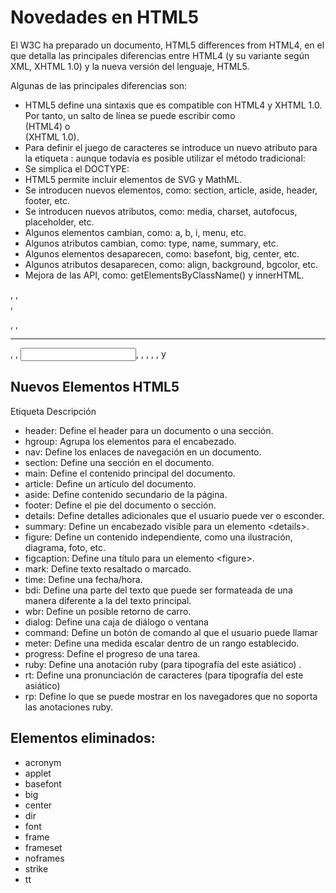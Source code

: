 # Novedades en HTML5

El W3C ha preparado un documento, HTML5 differences from HTML4, en el que detalla las principales diferencias entre HTML4 (y su variante según XML, XHTML 1.0) y la nueva versión del lenguaje, HTML5.

Algunas de las principales diferencias son:

- HTML5 define una sintaxis que es compatible con HTML4 y XHTML 1.0. Por tanto, un salto de línea se puede escribir como <br> (HTML4) o <br /> (XHTML 1.0).
- Para definir el juego de caracteres se introduce un nuevo atributo para la etiqueta <meta>:
    <meta charset=”UTF-8″>
    aunque todavía es posible utilizar el método tradicional:
    <meta http-equiv=”Content-Type” content=”text/html; charset=UTF-8″>
- Se simplica el DOCTYPE:
    <!DOCTYPE html>
- HTML5 permite incluir elementos de SVG y MathML.
- Se introducen nuevos elementos, como: section, article, aside, header, footer, etc.
- Se introducen nuevos atributos, como: media, charset, autofocus, placeholder, etc.
- Algunos elementos cambian, como: a, b, i, menu, etc.
- Algunos atributos cambian, como: type, name, summary, etc.
- Algunos elementos desaparecen, como: basefont, big, center, etc.
- Algunos atributos desaparecen, como: align, background, bgcolor, etc.
- Mejora de las API, como: getElementsByClassName() y innerHTML.

<area />, <base />, <br />,

<col />
, <embed />,
<hr />
, <img />, <input />, <link />, <meta />, <param />,
<source />
,
<track />
y <wbr />

## Nuevos Elementos HTML5

Etiqueta Descripción

- header: Define el header para un documento o una sección.
- hgroup: Agrupa los elementos para el encabezado.
- nav: Define los enlaces de navegación en un documento.
- section: Define una sección en el documento.
- main: Define el contenido principal del documento.
- article: Define un artículo del documento.
- aside: Define contenido secundario de la página.
- footer: Define el pie del documento o sección.
- details: Define detalles adicionales que el usuario puede ver o esconder.
- summary: Define un encabezado visible para un elemento &lt;details&gt;.
- figure: Define un contenido independiente, como una ilustración, diagrama, foto, etc.
- figcaption: Define una título para un elemento &lt;figure&gt;.
- mark: Define texto resaltado o marcado.
- time: Define una fecha/hora.
- bdi: Define una parte del texto que puede ser formateada de una manera diferente a la del texto principal.
- wbr: Define un posible retorno de carro.
- dialog: Define una caja de diálogo o ventana
- command: Define un botón de comando al que el usuario puede llamar
- meter: Define una medida escalar dentro de un rango establecido.
- progress: Define el progreso de una tarea.
- ruby: Define una anotación ruby (para tipografía del este asiático) .
- rt: Define una pronunciación de caracteres (para tipografía del este asiático)
- rp: Define lo que se puede mostrar en los navegadores que no soporta las anotaciones ruby.

## Elementos eliminados:

- acronym
- applet
- basefont
- big
- center
- dir
- font
- frame
- frameset
- noframes
- strike
- tt
